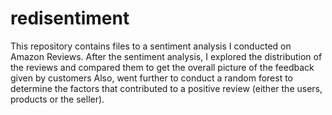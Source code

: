 # redisentiment
This repository contains files to a sentiment analysis I conducted on Amazon Reviews. After the sentiment analysis, I explored the distribution of the reviews and compared them to get the overall picture of the feedback given by customers Also, went further to conduct a random forest to determine the factors that contributed to a positive review (either the users, products or the seller).

